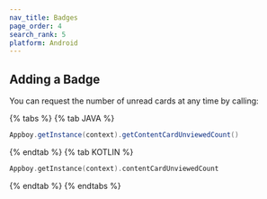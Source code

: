 ```yaml
---
nav_title: Badges
page_order: 4
search_rank: 5
platform: Android
---
```

## Adding a Badge

You can request the number of unread cards at any time by calling:

{% tabs %}
{% tab JAVA %}

```java
Appboy.getInstance(context).getContentCardUnviewedCount()
```

{% endtab %}
{% tab KOTLIN %}

```kotlin
Appboy.getInstance(context).contentCardUnviewedCount
```

{% endtab %}
{% endtabs %}
